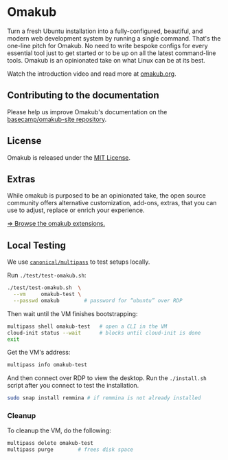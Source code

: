 # Omakub

Turn a fresh Ubuntu installation into a fully-configured, beautiful, and modern web development system by running a single command. That's the one-line pitch for Omakub. No need to write bespoke configs for every essential tool just to get started or to be up on all the latest command-line tools. Omakub is an opinionated take on what Linux can be at its best.

Watch the introduction video and read more at [omakub.org](https://omakub.org).

## Contributing to the documentation

Please help us improve Omakub's documentation on the [basecamp/omakub-site repository](https://github.com/basecamp/omakub-site).

## License

Omakub is released under the [MIT License](https://opensource.org/licenses/MIT).

## Extras

While omakub is purposed to be an opinionated take, the open source community offers alternative customization, add-ons, extras, that you can use to adjust, replace or enrich your experience.

[⇒ Browse the omakub extensions.](EXTENSIONS.md)

## Local Testing 

We use [`canonical/multipass`](https://github.com/canonical/multipass) to test setups locally.

Run `./test/test-omakub.sh`:

```bash
./test/test-omakub.sh  \
  --vm     omakub-test \
  --passwd omakub        # password for “ubuntu” over RDP
```

Then wait until the VM finishes bootstrapping:

```bash
multipass shell omakub-test   # open a CLI in the VM
cloud-init status --wait      # blocks until cloud-init is done
exit
```

Get the VM's address:

```bash
multipass info omakub-test
```

And then connect over RDP to view the desktop. Run the `./install.sh` script after you connect to test the installation.

```bash
sudo snap install remmina # if remmina is not already installed
```

### Cleanup

To cleanup the VM, do the following:

```bash
multipass delete omakub-test
multipass purge        # frees disk space
```